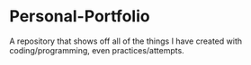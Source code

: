 # Personal-Portfolio
A repository that shows off all of the things I have created with coding/programming, even practices/attempts.
